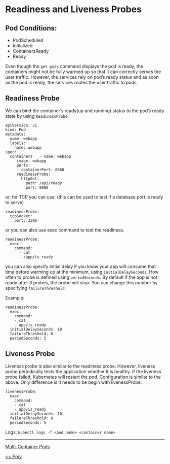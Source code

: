 # Readiness and Liveness Probes

## Pod Conditions:

- PodScheduled
- Initialized
- ContainersReady
- Ready

Even though the `get pods` command displays the pod is ready, the containers might not be fully warmed up so that it can
correctly serves the user traffic. However, the services rely on pod’s ready status and as soon as the pod is ready, the
services routes the user traffic to pods.

## Readiness Probe
We can bind the container’s ready(up and running) status to the pod’s ready state by using `ReadinessProbe`.

```
apiVersion: v1
kind: Pod
metadata:
  name: webapp
  labels:
    name: webapp
spec:
  containers   - name: webapp
     image: webapp
     ports:
     - containerPort: 8080
     readinessProbe:
       httpGet:
         path: /api/ready
         port: 8080
```

or, for TCP you can use: (this can be used to test if a database port is ready to serve)

```
readinessProbe:
  tcpSocket:
    port: 3306
```

or you can also use exec command to test the readiness.

```
readinessProbe:
  exec:
    command:
      - cat
      - /app/is_ready
```

you can also specify initial delay if you know your app will consume that time before warming up at the minimum,
using `initialDelaySeconds`. How often to probe is defined using `periodSeconds`. By default if the app is not ready
after 3 probes, the probe will stop. You can change this number by specifying `failureThreshold`.

Example:

```
readinessProbe:
  exec:
    command:
    - cat
    - app/is_ready
  initialDelaySeconds: 10
  failureThreshold: 8
  periodSeconds: 5
```

## Liveness Probe
Liveness probe is also similar to the readiness probe. However, liveness probe periodically tests the application
whether it is healthy. If the liveness probe failed, Kubernetes will restart the pod. Configuration is similar to the
above. Only difference is it needs to be begin with livenessProbe.

```
livenessProbe:
  exec:
    command:
    - cat
    - app/is_ready
  initialDelaySeconds: 10
  failureThreshold: 8
  periodSeconds: 5
```

Logs: `kubectl logs -f <pod name> <container name>`

---
[Multi-Container Pods](multicontainer-pods.md)

[<< Prev](index.md)